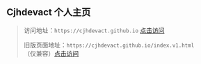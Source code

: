 ## **Cjhdevact 个人主页**

> 访问地址：`https://cjhdevact.github.io` [点击访问](https://cjhdevact.github.io)
> 
> 旧版页面地址：`https://cjhdevact.github.io/index.v1.html` （仅兼容）[点击访问](https://cjhdevact.github.io/index.v1.html)



